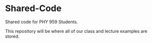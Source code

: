 # Shared-Code

Shared code for PHY 959 Students.

This repository will be where all of our class and lecture examples are stored.
